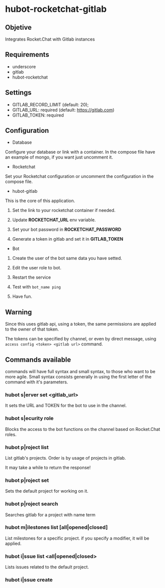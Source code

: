 # hubot-rocketchat-gitlab

## Objetive

Integrates Rocket.Chat with Gitlab instances

## Requirements

* underscore
* gitlab
* hubot-rocketchat

## Settings

* GITLAB_RECORD_LIMIT (default: 20);
* GITLAB_URL: required (default: https://gitlab.com)
* GITLAB_TOKEN: required

## Configuration

* Database

Configure your database or link with a container. In the compose file have an example of mongo, if you want just uncomment it.

* Rocketchat

Set your Rocketchat configuration or uncomment the configuration in the compose file.

* hubot-gitlab

This is the core of this application.

1. Set the link to your rocketchat container if needed.

2. Update **ROCKETCHAT_URL** env variable.

3. Set your bot password in **ROCKETCHAT_PASSWORD**

4. Generate a token in gitlab and set it in **GITLAB_TOKEN**

* Bot

1. Create the user of the bot same data you have setted.

2. Edit the user role to bot.

3. Restart the service

4. Test with `bot_name ping`

5. Have fun.

## Warning

Since this uses gitlab api, using a token, the same permissions are applied to the owner of that token.

The tokens can be specified by channel, or even by direct message, using `access config <token> <gitlab url>` command.

## Commands available

commands will have full syntax and small syntax, to those who want to be more agile. Small syntax consists generally in using the first letter of the command with it's parameters.


### hubot s|erver set <gitlab_url> <token>

It sets the URL and TOKEN for the bot to use in the channel.

### hubot s|ecurity role <role>

Blocks the access to the bot functions on the channel based on Rocket.Chat roles.

### hubot p|roject list

List gitlab's projects. Order is by usage of projects in gitlab.

It may take a while to return the response!

### hubot p|roject set <project ID>

Sets the default project for working on it.

### hubot p|roject search <term>

Searches gitlab for a project with name term

### hubot m|ilestones list [all|opened|closed]

List milestones for a specific project. if you specify a modifier,
it will be applied.

### hubot i|ssue list <all|opened|closed>

Lists issues related to the default project.

### hubot i|ssue create <title>\n<body>

Create issues

### hubot i|ssue assign <issue_id> <username>

Assign issues to users

### hubot i|ssue <close|reopen|remove> <issue_id>

Close, reopen and remove issues

### hubot u|ser list

Lists users, if the token have this permittion

### hubot m|ilestone list <all|opened|closed>?

Lists milestones

### hubot b|uild list <created|pending|running|failed|success|canceled|skipped>?

Lists builds

### hubot b|uild play <build_id>

Make it able to play a pending or canceled build.

### hubot b|uild retry <build_id>

Rebuilds it

### hubot b|uild erase <build_id>

Erases the build

### hubot pi|peline list

Lists pipelines

### hubot d|eployment list

List deployments

## Thanks to
https://gitlab.sigmageosistemas.com.br/dev/hubot-gitlab-agile
Thanks to George Rodrigues da Cunha Silva
